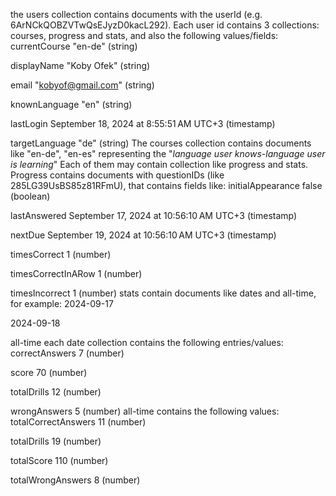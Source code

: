 the users collection contains documents with the userId (e.g. 6ArNCkQOBZVTwQsEJyzD0kacL292).
Each user id contains 3 collections: courses, progress and stats, and also the following values/fields:
currentCourse
"en-de"
(string)

displayName
"Koby Ofek"
(string)

email
"kobyof@gmail.com"
(string)

knownLanguage
"en"
(string)

lastLogin
September 18, 2024 at 8:55:51 AM UTC+3
(timestamp)

targetLanguage
"de"
(string)
The courses collection contains documents like "en-de", "en-es" representing the "*language user knows*-*language user is learning*"
Each of them may contain collection like progress and stats. Progress contains documents with questionIDs (like 285LG39UsBS85z81RFmU), that contains fields like: initialAppearance
false
(boolean)

lastAnswered
September 17, 2024 at 10:56:10 AM UTC+3
(timestamp)

nextDue
September 19, 2024 at 10:56:10 AM UTC+3
(timestamp)

timesCorrect
1
(number)

timesCorrectInARow
1
(number)

timesIncorrect
1
(number)
stats contain documents like dates and all-time, for example: 2024-09-17

2024-09-18

all-time
each date collection contains the following entries/values: correctAnswers
7
(number)

score
70
(number)

totalDrills
12
(number)

wrongAnswers
5
(number)
all-time contains the following values: 
totalCorrectAnswers
11
(number)

totalDrills
19
(number)

totalScore
110
(number)

totalWrongAnswers
8
(number)
